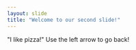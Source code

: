 ```yaml
---
layout: slide
title: "Welcome to our second slide!"
---
```

"I like pizza!"
Use the left arrow to go back!
